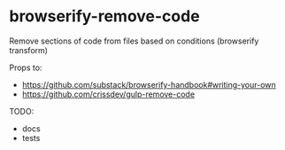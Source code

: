 # browserify-remove-code
Remove sections of code from files based on conditions (browserify transform)

Props to:
 - https://github.com/substack/browserify-handbook#writing-your-own
 - https://github.com/crissdev/gulp-remove-code

TODO:
 - docs
 - tests
